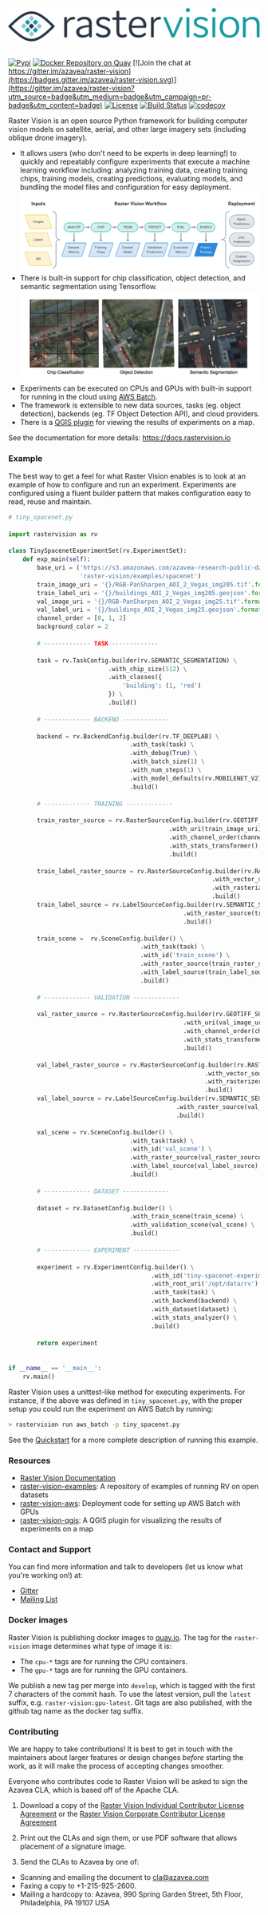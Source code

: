 ![Raster Vision Logo](docs/_static/raster-vision-logo.png)
&nbsp;

[![Pypi](https://img.shields.io/pypi/v/rastervision.svg)](https://pypi.org/project/rastervision/)
[![Docker Repository on Quay](https://quay.io/repository/azavea/raster-vision/status "Docker Repository on Quay")](https://quay.io/repository/azavea/raster-vision)
[![Join the chat at https://gitter.im/azavea/raster-vision](https://badges.gitter.im/azavea/raster-vision.svg)](https://gitter.im/azavea/raster-vision?utm_source=badge&utm_medium=badge&utm_campaign=pr-badge&utm_content=badge)
[![License](https://img.shields.io/badge/License-Apache%202.0-blue.svg)](https://opensource.org/licenses/Apache-2.0)
[![Build Status](https://api.travis-ci.org/azavea/raster-vision.svg?branch=develop)](http://travis-ci.org/azavea/raster-vision)
[![codecov](https://codecov.io/gh/azavea/raster-vision/branch/develop/graph/badge.svg)](https://codecov.io/gh/azavea/raster-vision)

Raster Vision is an open source Python framework for building computer vision models on satellite, aerial, and other large imagery sets (including oblique drone imagery).
* It allows users (who don't need to be experts in deep learning!) to quickly and repeatably configure experiments that execute a machine learning workflow including: analyzing training data, creating training chips, training models, creating predictions, evaluating models, and bundling the model files and configuration for easy deployment.
![Overview of Raster Vision workflow](docs/_static/overview-raster-vision-workflow.png)
* There is built-in support for chip classification, object detection, and semantic segmentation using Tensorflow.
![Examples of chip classification, object detection and semantic segmentation](docs/_static/cv-tasks.png)
* Experiments can be executed on CPUs and GPUs with built-in support for running in the cloud using [AWS Batch](https://github.com/azavea/raster-vision-aws).
* The framework is extensible to new data sources, tasks (eg. object detection), backends (eg. TF Object Detection API), and cloud providers.
* There is a [QGIS plugin](https://github.com/azavea/raster-vision-qgis) for viewing the results of experiments on a map.

See the documentation for more details: https://docs.rastervision.io

### Example

The best way to get a feel for what Raster Vision enables is to look at an example of how to configure and run an experiment. Experiments are configured using a fluent builder pattern that makes configuration easy to read, reuse and maintain.

```python
# tiny_spacenet.py

import rastervision as rv

class TinySpacenetExperimentSet(rv.ExperimentSet):
    def exp_main(self):
        base_uri = ('https://s3.amazonaws.com/azavea-research-public-data/'
                    'raster-vision/examples/spacenet')
        train_image_uri = '{}/RGB-PanSharpen_AOI_2_Vegas_img205.tif'.format(base_uri)
        train_label_uri = '{}/buildings_AOI_2_Vegas_img205.geojson'.format(base_uri)
        val_image_uri = '{}/RGB-PanSharpen_AOI_2_Vegas_img25.tif'.format(base_uri)
        val_label_uri = '{}/buildings_AOI_2_Vegas_img25.geojson'.format(base_uri)
        channel_order = [0, 1, 2]
        background_color = 2

        # ------------- TASK -------------

        task = rv.TaskConfig.builder(rv.SEMANTIC_SEGMENTATION) \
                            .with_chip_size(512) \
                            .with_classes({
                                'building': (1, 'red')
                            }) \
                            .build()

        # ------------- BACKEND -------------

        backend = rv.BackendConfig.builder(rv.TF_DEEPLAB) \
                                  .with_task(task) \
                                  .with_debug(True) \
                                  .with_batch_size(1) \
                                  .with_num_steps(1) \
                                  .with_model_defaults(rv.MOBILENET_V2)  \
                                  .build()

        # ------------- TRAINING -------------

        train_raster_source = rv.RasterSourceConfig.builder(rv.GEOTIFF_SOURCE) \
                                             .with_uri(train_image_uri) \
                                             .with_channel_order(channel_order) \
                                             .with_stats_transformer() \
                                             .build()

        train_label_raster_source = rv.RasterSourceConfig.builder(rv.RASTERIZED_SOURCE) \
                                                         .with_vector_source(train_label_uri) \
                                                         .with_rasterizer_options(background_color) \
                                                         .build()
        train_label_source = rv.LabelSourceConfig.builder(rv.SEMANTIC_SEGMENTATION) \
                                                 .with_raster_source(train_label_raster_source) \
                                                 .build()

        train_scene =  rv.SceneConfig.builder() \
                                     .with_task(task) \
                                     .with_id('train_scene') \
                                     .with_raster_source(train_raster_source) \
                                     .with_label_source(train_label_source) \
                                     .build()

        # ------------- VALIDATION -------------

        val_raster_source = rv.RasterSourceConfig.builder(rv.GEOTIFF_SOURCE) \
                                                 .with_uri(val_image_uri) \
                                                 .with_channel_order(channel_order) \
                                                 .with_stats_transformer() \
                                                 .build()

        val_label_raster_source = rv.RasterSourceConfig.builder(rv.RASTERIZED_SOURCE) \
                                                       .with_vector_source(val_label_uri) \
                                                       .with_rasterizer_options(background_color) \
                                                       .build()
        val_label_source = rv.LabelSourceConfig.builder(rv.SEMANTIC_SEGMENTATION) \
                                               .with_raster_source(val_label_raster_source) \
                                               .build()

        val_scene = rv.SceneConfig.builder() \
                                  .with_task(task) \
                                  .with_id('val_scene') \
                                  .with_raster_source(val_raster_source) \
                                  .with_label_source(val_label_source) \
                                  .build()

        # ------------- DATASET -------------

        dataset = rv.DatasetConfig.builder() \
                                  .with_train_scene(train_scene) \
                                  .with_validation_scene(val_scene) \
                                  .build()

        # ------------- EXPERIMENT -------------

        experiment = rv.ExperimentConfig.builder() \
                                        .with_id('tiny-spacenet-experiment') \
                                        .with_root_uri('/opt/data/rv') \
                                        .with_task(task) \
                                        .with_backend(backend) \
                                        .with_dataset(dataset) \
                                        .with_stats_analyzer() \
                                        .build()

        return experiment


if __name__ == '__main__':
    rv.main()
```

Raster Vision uses a unittest-like method for executing experiments. For instance, if the above was defined in `tiny_spacenet.py`, with the proper setup you could run the experiment on AWS Batch by running:

```bash
> rastervision run aws_batch -p tiny_spacenet.py
```

See the [Quickstart](https://docs.rastervision.io/en/0.8/quickstart.html) for a more complete description of running this example.

### Resources

* [Raster Vision Documentation](https://docs.rastervision.io)
* [raster-vision-examples](https://github.com/azavea/raster-vision-examples): A repository of examples of running RV on open datasets
* [raster-vision-aws](https://github.com/azavea/raster-vision-aws): Deployment code for setting up AWS Batch with GPUs
* [raster-vision-qgis](https://github.com/azavea/raster-vision-qgis): A QGIS plugin for visualizing the results of experiments on a map

### Contact and Support

You can find more information and talk to developers (let us know what you're working on!) at:
* [Gitter](https://gitter.im/azavea/raster-vision)
* [Mailing List](https://groups.google.com/forum/#!forum/raster-vision)

### Docker images

Raster Vision is publishing docker images to [quay.io](https://quay.io/repository/azavea/raster-vision).
The tag for the `raster-vision` image determines what type of image it is:
- The `cpu-*` tags are for running the CPU containers.
- The `gpu-*` tags are for running the GPU containers.

We publish a new tag per merge into `develop`, which is tagged with the first 7 characters of the commit hash.
To use the latest version, pull the `latest` suffix, e.g. `raster-vision:gpu-latest`.
Git tags are also published, with the github tag name as the docker tag suffix.

### Contributing

We are happy to take contributions! It is best to get in touch with the maintainers
about larger features or design changes *before* starting the work,
as it will make the process of accepting changes smoother.

Everyone who contributes code to Raster Vision will be asked to sign the
Azavea CLA, which is based off of the Apache CLA.

1. Download a copy of the [Raster Vision Individual Contributor License
   Agreement](docs/_static/cla/2018_04_17-Raster-Vision-Open-Source-Contributor-Agreement-Individual.pdf)
   or the [Raster Vision Corporate Contributor License
   Agreement](docs/_static/cla/2018_04_18-Raster-Vision-Open-Source-Contributor-Agreement-Corporate.pdf)

2. Print out the CLAs and sign them, or use PDF software that allows placement of a signature image.

3. Send the CLAs to Azavea by one of:
  - Scanning and emailing the document to cla@azavea.com
  - Faxing a copy to +1-215-925-2600.
  - Mailing a hardcopy to:
    Azavea, 990 Spring Garden Street, 5th Floor, Philadelphia, PA 19107 USA
